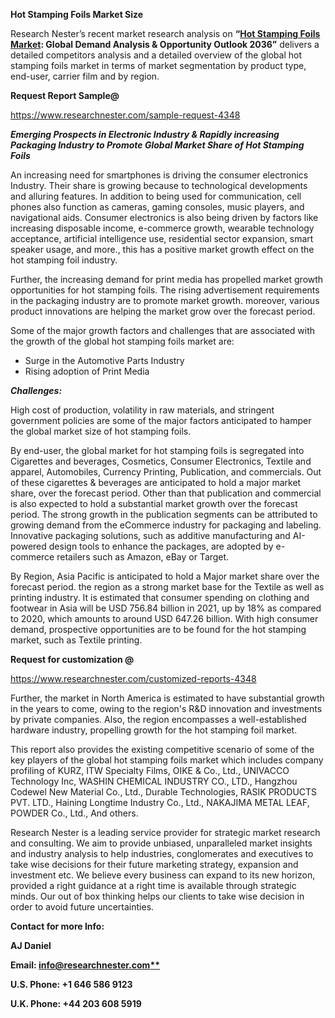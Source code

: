 ﻿**Hot Stamping Foils Market Size** 

Research Nester’s recent market research analysis on **“[Hot Stamping Foils Market](https://www.researchnester.com/reports/hot-stamping-foils-market/4348): Global Demand Analysis & Opportunity Outlook 2036”** delivers a detailed competitors analysis and a detailed overview of the global hot stamping foils market in terms of market segmentation by product type, end-user, carrier film and by region. 

**Request Report Sample@** 

<https://www.researchnester.com/sample-request-4348> 

***Emerging Prospects in Electronic Industry & Rapidly increasing Packaging Industry to Promote Global Market Share of Hot Stamping Foils*** 

An increasing need for smartphones is driving the consumer electronics Industry. Their share is growing because to technological developments and alluring features. In addition to being used for communication, cell phones also function as cameras, gaming consoles, music players, and navigational aids. Consumer electronics is also being driven by factors like increasing disposable income, e-commerce growth, wearable technology acceptance, artificial intelligence use, residential sector expansion, smart speaker usage, and more., this has a positive market growth effect on the hot stamping foil industry. 

Further, the increasing demand for print media has propelled market growth opportunities for hot stamping foils. The rising advertisement requirements in the packaging industry are to promote market growth. moreover, various product innovations are helping the market grow over the forecast period. 

Some of the major growth factors and challenges that are associated with the growth of the global hot stamping foils market are:

- Surge in the Automotive Parts Industry 
- Rising adoption of Print Media 

***Challenges:***

High cost of production, volatility in raw materials, and stringent government policies are some of the major factors anticipated to hamper the global market size of hot stamping foils.

By end-user, the global market for hot stamping foils is segregated into Cigarettes and beverages, Cosmetics, Consumer Electronics, Textile and apparel, Automobiles, Currency Printing, Publication, and commercials. Out of these cigarettes & beverages are anticipated to hold a major market share, over the forecast period. Other than that publication and commercial is also expected to hold a substantial market growth over the forecast period. The strong growth in the publication segments can be attributed to growing demand from the eCommerce industry for packaging and labeling. Innovative packaging solutions, such as additive manufacturing and AI-powered design tools to enhance the packages, are adopted by e-commerce retailers such as Amazon, eBay or Target.

By Region, Asia Pacific is anticipated to hold a Major market share over the forecast period. the region as a strong market base for the Textile as well as printing industry. It is estimated that consumer spending on clothing and footwear in Asia will be USD 756.84 billion in 2021, up by 18% as compared to 2020, which amounts to around USD 647.26 billion. With high consumer demand, prospective opportunities are to be found for the hot stamping market, such as Textile printing. 

**Request for customization @** 

<https://www.researchnester.com/customized-reports-4348> 

Further, the market in North America is estimated to have substantial growth in the years to come, owing to the region's R&D innovation and investments by private companies. Also, the region encompasses a well-established hardware industry, propelling growth for the hot stamping foil market. 

This report also provides the existing competitive scenario of some of the key players of the global hot stamping foils market which includes company profiling of KURZ, ITW Specialty Films, OIKE & Co., Ltd., UNIVACCO Technology Inc, WASHIN CHEMICAL INDUSTRY CO., LTD., Hangzhou Codewel New Material Co., Ltd., Durable Technologies, RASIK PRODUCTS PVT. LTD., Haining Longtime Industry Co., Ltd., NAKAJIMA METAL LEAF, POWDER Co., Ltd., And others.

Research Nester is a leading service provider for strategic market research and consulting. We aim to provide unbiased, unparalleled market insights and industry analysis to help industries, conglomerates and executives to take wise decisions for their future marketing strategy, expansion and investment etc. We believe every business can expand to its new horizon, provided a right guidance at a right time is available through strategic minds. Our out of box thinking helps our clients to take wise decision in order to avoid future uncertainties.

**Contact for more Info:**

**AJ Daniel**

**Email: [info@researchnester.com**](mailto:info@researchnester.com)**

**U.S. Phone: +1 646 586 9123** 

**U.K. Phone: +44 203 608 5919**

